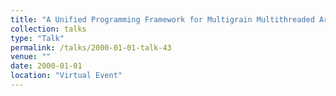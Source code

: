 ```yaml
---
title: "A Unified Programming Framework for Multigrain Multithreaded Architectures}"
collection: talks
type: "Talk"
permalink: /talks/2000-01-01-talk-43
venue: ""
date: 2000-01-01
location: "Virtual Event"
---
```

